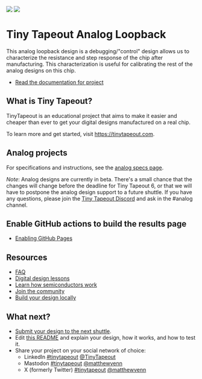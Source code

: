 ![](../../workflows/gds/badge.svg) ![](../../workflows/docs/badge.svg)

# Tiny Tapeout Analog Loopback

This analog loopback design is a debugging/"control" design allows us to characterize the resistance and step response of the chip after manufacturing. This characterization is useful for calibrating the rest of the analog designs on this chip.

- [Read the documentation for project](docs/info.md)

## What is Tiny Tapeout?

TinyTapeout is an educational project that aims to make it easier and cheaper than ever to get your digital designs manufactured on a real chip.

To learn more and get started, visit https://tinytapeout.com.

## Analog projects

For specifications and instructions, see the [analog specs page](https://tinytapeout.com/specs/analog/).

*Note*: Analog designs are currently in beta. There's a small chance that the changes will change before the deadline for Tiny Tapeout 6, or that we will have to postpone the analog design support to a future shuttle. If you have any questions, please join the [Tiny Tapeout Discord](https://tinytapeout.com/discord) and ask in the #analog channel.

## Enable GitHub actions to build the results page

- [Enabling GitHub Pages](https://tinytapeout.com/faq/#my-github-action-is-failing-on-the-pages-part)

## Resources

- [FAQ](https://tinytapeout.com/faq/)
- [Digital design lessons](https://tinytapeout.com/digital_design/)
- [Learn how semiconductors work](https://tinytapeout.com/siliwiz/)
- [Join the community](https://tinytapeout.com/discord)
- [Build your design locally](https://docs.google.com/document/d/1aUUZ1jthRpg4QURIIyzlOaPWlmQzr-jBn3wZipVUPt4)

## What next?

- [Submit your design to the next shuttle](https://app.tinytapeout.com/).
- Edit [this README](README.md) and explain your design, how it works, and how to test it.
- Share your project on your social network of choice:
  - LinkedIn [#tinytapeout](https://www.linkedin.com/search/results/content/?keywords=%23tinytapeout) [@TinyTapeout](https://www.linkedin.com/company/100708654/)
  - Mastodon [#tinytapeout](https://chaos.social/tags/tinytapeout) [@matthewvenn](https://chaos.social/@matthewvenn)
  - X (formerly Twitter) [#tinytapeout](https://twitter.com/hashtag/tinytapeout) [@matthewvenn](https://twitter.com/matthewvenn)
